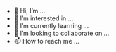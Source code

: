 - 👋 Hi, I’m ...
- 👀 I’m interested in ...
- 🌱 I’m currently learning ...
- 💞️ I’m looking to collaborate on ...
- 📫 How to reach me ...

<!---
Aaron123456789101112/Aaron123456789101112 is a ✨ retarded ✨ repository because its `README.md` (this file) appears on your GitHub profile.
You can click the Preview link to take a look at your changes.
--->
